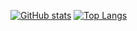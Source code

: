 [![GitHub stats](https://github-readme-stats.vercel.app/api?username=rabehx&count_private=true&show_icons=true)](https://github.com/anuraghazra/github-readme-stats)
[![Top Langs](https://github-readme-stats-one-bice.vercel.app/api/top-langs/?username=rabehx&layout=compact&langs_count=10)](https://github.com/anuraghazra/github-readme-stats)
